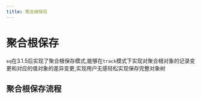 ```yaml
---
title: 聚合根保存
---
```


# 聚合根保存

`eq`在3.1.5后实现了聚合根保存模式,能够在`track`模式下实现对聚合根对象的记录变更和对应的值对象的差异变更,实现用户无感轻松实现保存完整对象树

## 聚合根保存流程

<img  :src="$withBase('/images/save-flow.png')">

